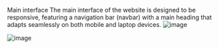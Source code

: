 Main interface
The main interface of the website is designed to be responsive, featuring a navigation bar (navbar) with a main heading that adapts seamlessly on both mobile and laptop devices.
![image](https://github.com/user-attachments/assets/2d6946f2-5f0a-4e4d-bc31-32283f54498c)

![image](https://github.com/user-attachments/assets/d0e1abfa-3b08-4eb1-8f1b-6ffa978aafa3)

